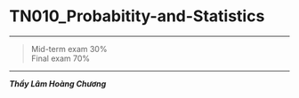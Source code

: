 # TN010_Probabitity-and-Statistics 
***
> Mid-term exam 30%<br>
> Final exam 70%
***
***Thầy Lâm Hoàng Chương***
